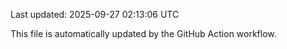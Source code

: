 Last updated: 2025-09-27 02:13:06 UTC

This file is automatically updated by the GitHub Action workflow.

